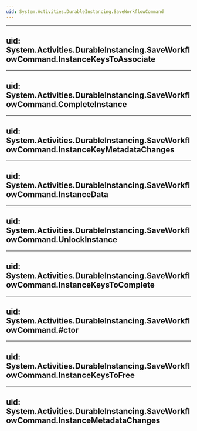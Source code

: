 ```yaml
---
uid: System.Activities.DurableInstancing.SaveWorkflowCommand
---
```


---
uid: System.Activities.DurableInstancing.SaveWorkflowCommand.InstanceKeysToAssociate
---

---
uid: System.Activities.DurableInstancing.SaveWorkflowCommand.CompleteInstance
---

---
uid: System.Activities.DurableInstancing.SaveWorkflowCommand.InstanceKeyMetadataChanges
---

---
uid: System.Activities.DurableInstancing.SaveWorkflowCommand.InstanceData
---

---
uid: System.Activities.DurableInstancing.SaveWorkflowCommand.UnlockInstance
---

---
uid: System.Activities.DurableInstancing.SaveWorkflowCommand.InstanceKeysToComplete
---

---
uid: System.Activities.DurableInstancing.SaveWorkflowCommand.#ctor
---

---
uid: System.Activities.DurableInstancing.SaveWorkflowCommand.InstanceKeysToFree
---

---
uid: System.Activities.DurableInstancing.SaveWorkflowCommand.InstanceMetadataChanges
---
